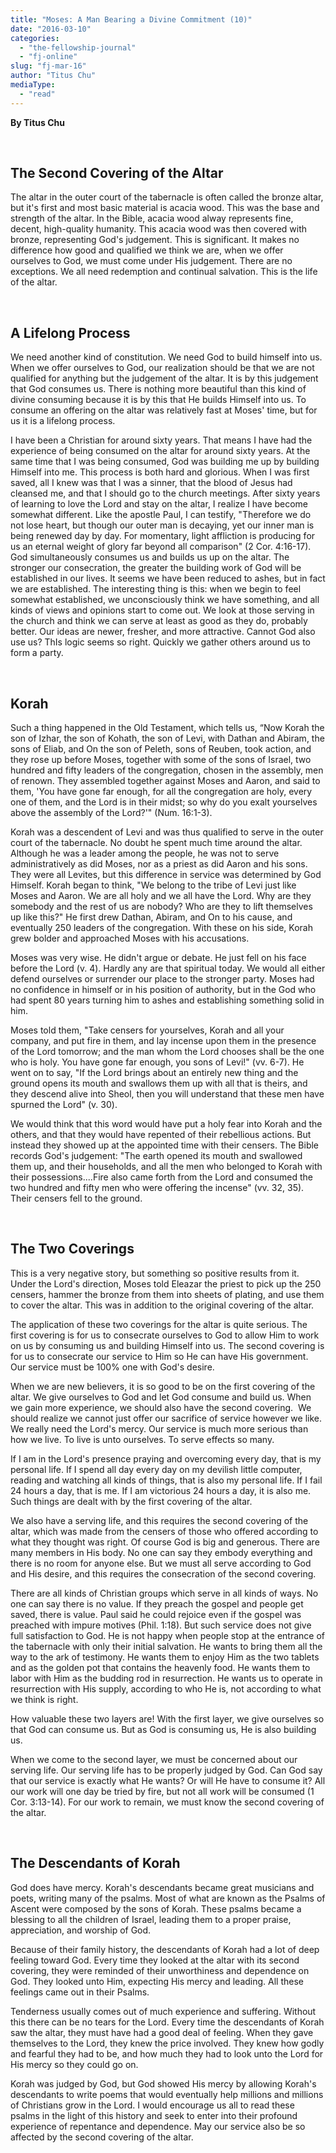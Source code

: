 ```yaml
---
title: "Moses: A Man Bearing a Divine Commitment (10)"
date: "2016-03-10"
categories: 
  - "the-fellowship-journal"
  - "fj-online"
slug: "fj-mar-16"
author: "Titus Chu"
mediaType: 
  - "read"
---
```


**By Titus Chu**

 

## **The Second Covering of the Altar**

The altar in the outer court of the tabernacle is often called the bronze altar, but it's first and most basic material is acacia wood. This was the base and strength of the altar. In the Bible, acacia wood alway represents fine, decent, high-quality humanity. This acacia wood was then covered with bronze, representing God's judgement. This is significant. It makes no difference how good and qualified we think we are, when we offer ourselves to God, we must come under His judgement. There are no exceptions. We all need redemption and continual salvation. This is the life of the altar.

 

## **A Lifelong Process**

We need another kind of constitution. We need God to build himself into us. When we offer ourselves to God, our realization should be that we are not qualified for anything but the judgement of the altar. It is by this judgement that God consumes us. There is nothing more beautiful than this kind of divine consuming because it is by this that He builds Himself into us. To consume an offering on the altar was relatively fast at Moses' time, but for us it is a lifelong process.

I have been a Christian for around sixty years. That means I have had the experience of being consumed on the altar for around sixty years. At the same time that I was being consumed, God was building me up by building Himself into me. This process is both hard and glorious. When I was first saved, all I knew was that I was a sinner, that the blood of Jesus had cleansed me, and that I should go to the church meetings. After sixty years of learning to love the Lord and stay on the altar, I realize I have become somewhat different. Like the apostle Paul, I can testify, "Therefore we do not lose heart, but though our outer man is decaying, yet our inner man is being renewed day by day. For momentary, light affliction is producing for us an eternal weight of glory far beyond all comparison" (2 Cor. 4:16-17). ‭‭ God simultaneously consumes us and builds us up on the altar. The stronger our consecration, the greater the building work of God will be established in our lives. It seems we have been reduced to ashes, but in fact we are established. The interesting thing is this: when we begin to feel somewhat established, we unconsciously think we have something, and all kinds of views and opinions start to come out. We look at those serving in the church and think we can serve at least as good as they do, probably better. Our ideas are newer, fresher, and more attractive. Cannot God also use us? ThIs logic seems so right. Quickly we gather others around us to form a party.

 

## **Korah**

Such a thing happened in the Old Testament, which tells us, “Now Korah the son of Izhar, the son of Kohath, the son of Levi, with Dathan and Abiram, the sons of Eliab, and On the son of Peleth, sons of Reuben, took action, and they rose up before Moses, together with some of the sons of Israel, two hundred and fifty leaders of the congregation, chosen in the assembly, men of renown. They assembled together against Moses and Aaron, and said to them, 'You have gone far enough, for all the congregation are holy, every one of them, and the Lord is in their midst; so why do you exalt yourselves above the assembly of the Lord?'" (Num. 16:1-3).

Korah was a descendent of Levi and was thus qualified to serve in the outer court of the tabernacle. No doubt he spent much time around the altar. Although he was a leader among the people, he was not to serve administratively as did Moses, nor as a priest as did Aaron and his sons. They were all Levites, but this difference in service was determined by God Himself. Korah began to think, "We belong to the tribe of Levi just like Moses and Aaron. We are all holy and we all have the Lord. Why are they somebody and the rest of us are nobody? Who are they to lift themselves up like this?" He first drew Dathan, Abiram, and On to his cause, and eventually 250 leaders of the congregation. With these on his side, Korah grew bolder and approached Moses with his accusations.

Moses was very wise. He didn't argue or debate. He just fell on his face before the Lord (v. 4). Hardly any are that spiritual today. We would all either defend ourselves or surrender our place to the stronger party. Moses had no confidence in himself or in his position of authority, but in the God who had spent 80 years turning him to ashes and establishing something solid in him.

Moses told them, "Take censers for yourselves, Korah and all your company, and put fire in them, and lay incense upon them in the presence of the Lord tomorrow; and the man whom the Lord chooses shall be the one who is holy. You have gone far enough, you sons of Levi!" (vv. 6-7). He went on to say, "If the Lord brings about an entirely new thing and the ground opens its mouth and swallows them up with all that is theirs, and they descend alive into Sheol, then you will understand that these men have spurned the Lord" (v. 30).

We would think that this word would have put a holy fear into Korah and the others, and that they would have repented of their rebellious actions. But instead they showed up at the appointed time with their censers. The Bible records God's judgement: "The earth opened its mouth and swallowed them up, and their households, and all the men who belonged to Korah with their possessions....Fire also came forth from the Lord and consumed the two hundred and fifty men who were offering the incense" (vv. 32, 35). Their censers fell to the ground.

 

## **The Two Coverings**

‭‭This is a very negative story, but something so positive results from it. Under the Lord's direction, Moses told Eleazar the priest to pick up the 250 censers, hammer the bronze from them into sheets of plating, and use them to cover the altar. This was in addition to the original covering of the altar.

The application of these two coverings for the altar is quite serious. The first covering is for us to consecrate ourselves to God to allow Him to work on us by consuming us and building Himself into us. The second covering is for us to consecrate our service to Him so He can have His government. Our service must be 100% one with God's desire.

When we are new believers, it is so good to be on the first covering of the altar. We give ourselves to God and let God consume and build us. When we gain more experience, we should also have the second covering.  We should realize we cannot just offer our sacrifice of service however we like. We really need the Lord's mercy. Our service is much more serious than how we live. To live is unto ourselves. To serve effects so many.

If I am in the Lord's presence praying and overcoming every day, that is my personal life. If I spend all day every day on my devilish little computer, reading and watching all kinds of things, that is also my personal life. If I fail 24 hours a day, that is me. If I am victorious 24 hours a day, it is also me. Such things are dealt with by the first covering of the altar.

We also have a serving life, and this requires the second covering of the altar, which was made from the censers of those who offered according to what they thought was right. Of course God is big and generous. There are many members in His body. No one can say they embody everything and there is no room for anyone else. But we must all serve according to God and His desire, and this requires the consecration of the second covering.

There are all kinds of Christian groups which serve in all kinds of ways. No one can say there is no value. If they preach the gospel and people get saved, there is value. Paul said he could rejoice even if the gospel was preached with impure motives (Phil. 1:18). But such service does not give full satisfaction to God. He is not happy when people stop at the entrance of the tabernacle with only their initial salvation. He wants to bring them all the way to the ark of testimony. He wants them to enjoy Him as the two tablets and as the golden pot that contains the heavenly food. He wants them to labor with Him as the budding rod in resurrection. He wants us to operate in resurrection with His supply, according to who He is, not according to what we think is right.

How valuable these two layers are! With the first layer, we give ourselves so that God can consume us. But as God is consuming us, He is also building us.

When we come to the second layer, we must be concerned about our serving life. Our serving life has to be properly judged by God. Can God say that our service is exactly what He wants? Or will He have to consume it? All our work will one day be tried by fire, but not all work will be consumed (1 Cor. 3:13-14). For our work to remain, we must know the second covering of the altar.

 

## **The Descendants of Korah**

God does have mercy. Korah's descendants became great musicians and poets, writing many of the psalms. Most of what are known as the Psalms of Ascent were composed by the sons of Korah. These psalms became a blessing to all the children of Israel, leading them to a proper praise, appreciation, and worship of God.

Because of their family history, the descendants of Korah had a lot of deep feeling toward God. Every time they looked at the altar with its second covering, they were reminded of their unworthiness and dependence on God. They looked unto Him, expecting His mercy and leading. All these feelings came out in their Psalms.

Tenderness usually comes out of much experience and suffering. Without this there can be no tears for the Lord. Every time the descendants of Korah saw the altar, they must have had a good deal of feeling. When they gave themselves to the Lord, they knew the price involved. They knew how godly and fearful they had to be, and how much they had to look unto the Lord for His mercy so they could go on.

Korah was judged by God, but God showed His mercy by allowing Korah's descendants to write poems that would eventually help millions and millions of Christians grow in the Lord. I would encourage us all to read these psalms in the light of this history and seek to enter into their profound experience of repentance and dependence. May our service also be so affected by the second covering of the altar.
